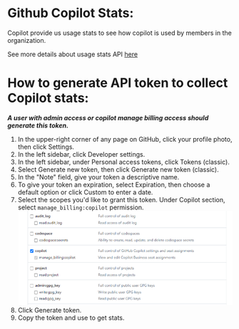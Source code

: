 # Github Copilot Stats:
Copilot provide us usage stats to see how copilot is used by members in the organization.

See more details about usage stats API [here](https://docs.github.com/en/rest/copilot/copilot-usage?apiVersion=2022-11-28#get-a-summary-of-copilot-usage-for-organization-members)


# How to generate API token to collect Copilot stats:
***A user with admin access or copilot manage billing access should generate this token.***

1. In the upper-right corner of any page on GitHub, click your profile photo, then click Settings.
2. In the left sidebar, click  Developer settings.
3. In the left sidebar, under  Personal access tokens, click Tokens (classic).
4. Select Generate new token, then click Generate new token (classic).
5. In the "Note" field, give your token a descriptive name.
6. To give your token an expiration, select Expiration, then choose a default option or click Custom to enter a date.
7. Select the scopes you'd like to grant this token. Under Copilot section, select `manage_billing:copilot` permission.
![](./screenshots/image_2024_08_13T05_58_39_079Z.png)
8. Click Generate token.
9. Copy the token and use to get stats.




